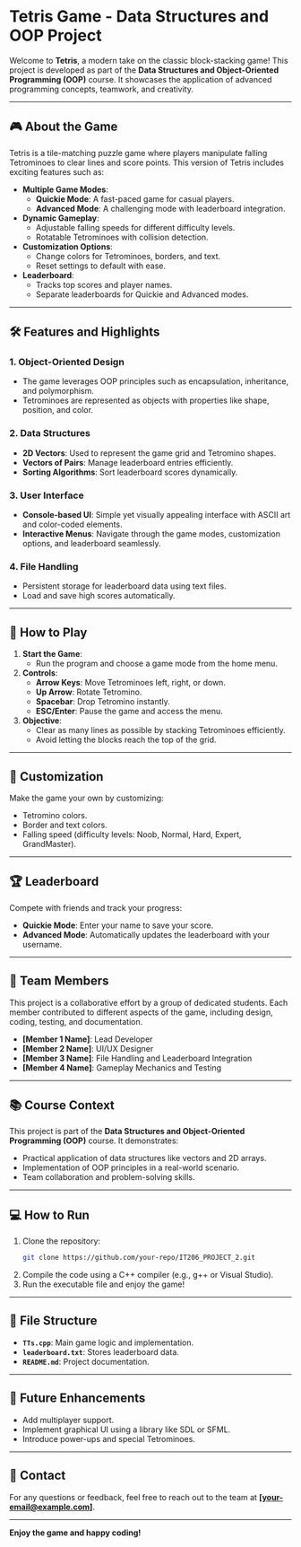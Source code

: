 # Tetris Game - Data Structures and OOP Project

Welcome to **Tetris**, a modern take on the classic block-stacking game! This project is developed as part of the **Data Structures and Object-Oriented Programming (OOP)** course. It showcases the application of advanced programming concepts, teamwork, and creativity.

---

## 🎮 About the Game

Tetris is a tile-matching puzzle game where players manipulate falling Tetrominoes to clear lines and score points. This version of Tetris includes exciting features such as:

- **Multiple Game Modes**:
  - **Quickie Mode**: A fast-paced game for casual players.
  - **Advanced Mode**: A challenging mode with leaderboard integration.
- **Dynamic Gameplay**:
  - Adjustable falling speeds for different difficulty levels.
  - Rotatable Tetrominoes with collision detection.
- **Customization Options**:
  - Change colors for Tetrominoes, borders, and text.
  - Reset settings to default with ease.
- **Leaderboard**:
  - Tracks top scores and player names.
  - Separate leaderboards for Quickie and Advanced modes.

---

## 🛠️ Features and Highlights

### 1. **Object-Oriented Design**
- The game leverages OOP principles such as encapsulation, inheritance, and polymorphism.
- Tetrominoes are represented as objects with properties like shape, position, and color.

### 2. **Data Structures**
- **2D Vectors**: Used to represent the game grid and Tetromino shapes.
- **Vectors of Pairs**: Manage leaderboard entries efficiently.
- **Sorting Algorithms**: Sort leaderboard scores dynamically.

### 3. **User Interface**
- **Console-based UI**: Simple yet visually appealing interface with ASCII art and color-coded elements.
- **Interactive Menus**: Navigate through the game modes, customization options, and leaderboard seamlessly.

### 4. **File Handling**
- Persistent storage for leaderboard data using text files.
- Load and save high scores automatically.

---

## 🚀 How to Play

1. **Start the Game**:
   - Run the program and choose a game mode from the home menu.
2. **Controls**:
   - **Arrow Keys**: Move Tetrominoes left, right, or down.
   - **Up Arrow**: Rotate Tetromino.
   - **Spacebar**: Drop Tetromino instantly.
   - **ESC/Enter**: Pause the game and access the menu.
3. **Objective**:
   - Clear as many lines as possible by stacking Tetrominoes efficiently.
   - Avoid letting the blocks reach the top of the grid.

---

## 🎨 Customization

Make the game your own by customizing:
- Tetromino colors.
- Border and text colors.
- Falling speed (difficulty levels: Noob, Normal, Hard, Expert, GrandMaster).

---

## 🏆 Leaderboard

Compete with friends and track your progress:
- **Quickie Mode**: Enter your name to save your score.
- **Advanced Mode**: Automatically updates the leaderboard with your username.

---

## 👥 Team Members

This project is a collaborative effort by a group of dedicated students. Each member contributed to different aspects of the game, including design, coding, testing, and documentation.

- **[Member 1 Name]**: Lead Developer
- **[Member 2 Name]**: UI/UX Designer
- **[Member 3 Name]**: File Handling and Leaderboard Integration
- **[Member 4 Name]**: Gameplay Mechanics and Testing

---

## 📚 Course Context

This project is part of the **Data Structures and Object-Oriented Programming (OOP)** course. It demonstrates:
- Practical application of data structures like vectors and 2D arrays.
- Implementation of OOP principles in a real-world scenario.
- Team collaboration and problem-solving skills.

---

## 💻 How to Run

1. Clone the repository:
   ```bash
   git clone https://github.com/your-repo/IT206_PROJECT_2.git
   ```
2. Compile the code using a C++ compiler (e.g., g++ or Visual Studio).
3. Run the executable file and enjoy the game!

---

## 📂 File Structure

- **`TTs.cpp`**: Main game logic and implementation.
- **`leaderboard.txt`**: Stores leaderboard data.
- **`README.md`**: Project documentation.

---

## 📝 Future Enhancements

- Add multiplayer support.
- Implement graphical UI using a library like SDL or SFML.
- Introduce power-ups and special Tetrominoes.

---

## 📧 Contact

For any questions or feedback, feel free to reach out to the team at **[your-email@example.com]**.

---

**Enjoy the game and happy coding!**